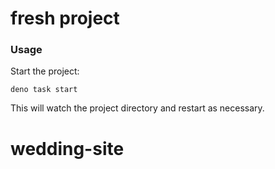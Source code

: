 # fresh project

### Usage

Start the project:

```
deno task start
```

This will watch the project directory and restart as necessary.
# wedding-site
